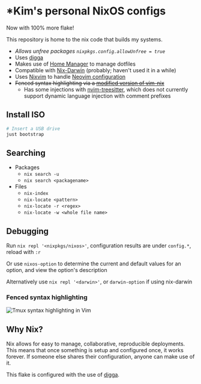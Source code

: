 # \*Kim's personal NixOS configs

Now with 100% more flake!

This repository is home to the nix code that builds my systems.

- _Allows unfree packages `nixpkgs.config.allowUnfree = true`_
- Uses [digga][]
- Makes use of [Home Manager][] to manage dotfiles
- Compatible with [Nix-Darwin][] (probably; haven't used it in a while)
- Uses [Nixvim][] to handle [Neovim configuration](users/profiles/nixvim)
- ~~Fenced syntax highlighting via a [modified version of vim-nix][vim-nix]~~
  - Has some injections with [nvim-treesitter][], which does not currently
    support dynamic language injection with comment prefixes

[home manager]: https://github.com/rycee/home-manager
[nix-darwin]: https://github.com/LnL7/nix-darwin
[vim-nix]: https://github.com/rummik/vim-nix/tree/language-fencing
[digga]: https://github.com/divnix/digga
[nixvim]: https://github.com/pta2002/nixvim/
[nvim-treesitter]: https://github.com/nvim-treesitter/nvim-treesitter

<!--
## Layout

- `config/` - Package configurations
  - `config/home-manager` - [Home Manager](https://github.com/rycee/home-manager) configurations
- `hosts/` - Host specific configurations
- `modules/` - Custom modules
- `overlays/` - Package overlays
- `profiles/` - Configuration profiles
-->

## Install ISO

```sh
# Insert a USB drive
just bootstrap
```

## Searching

- Packages
  - `nix search -u`
  - `nix search <packagename>`
- Files
  - `nix-index`
  - `nix-locate <pattern>`
  - `nix-locate -r <regex>`
  - `nix-locate -w <whole file name>`

## Debugging

Run `nix repl '<nixpkgs/nixos>'`, configuration results are under `config.*`,
reload with `:r`

Or use `nixos-option` to determine the current and default values for an option,
and view the option's description

Alternatively use `nix repl '<darwin>'`, or `darwin-option` if using nix-darwin

### Fenced syntax highlighting

![Tmux syntax highlighting in Vim](screenshots/tmux.png)

## Why Nix?

Nix allows for easy to manage, collaborative, reproducible deployments. This means that once something is setup and configured once, it works forever. If someone else shares their configuration, anyone can make use of it.

This flake is configured with the use of [digga][].

